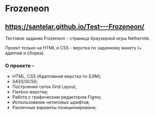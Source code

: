 # Frozeneon

## https://santelar.github.io/Test---Frozeneon/

Тестовое задание Frozeneon - страница браузерной игры Nethernite.

Проект только на HTML и CSS - верстка по заданному макету (+ адаптив и сборка).

### О проекте -
- HTML, CSS (Адаптивная верстка по БЭМ);
- SASS/SCSS;
- Построение сеток Grid Layout;
- Flexbox-верстка;
- Работа с графическим редактором Figma;
- Использование нетиповых шрифтов;
- Различные варианты позиционировани;
